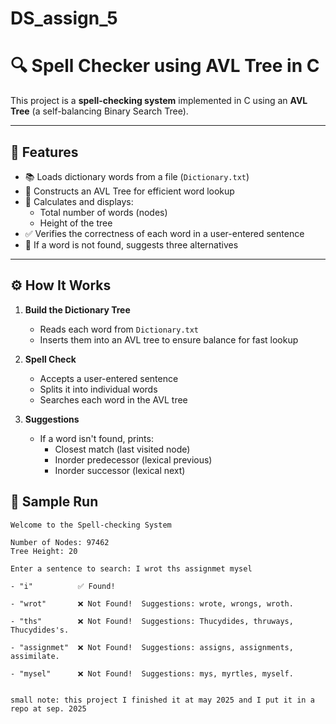 # DS_assign_5
# 🔍 Spell Checker using AVL Tree in C

This project is a **spell-checking system** implemented in C using an **AVL Tree** (a self-balancing Binary Search Tree).

---

## 📄 Features

- 📚 Loads dictionary words from a file (`Dictionary.txt`)
- 🌳 Constructs an AVL Tree for efficient word lookup
- 🧠 Calculates and displays:
  - Total number of words (nodes)
  - Height of the tree
- ✅ Verifies the correctness of each word in a user-entered sentence
- 🔎 If a word is not found, suggests three alternatives

---

## ⚙️ How It Works  

1. **Build the Dictionary Tree**  
   - Reads each word from `Dictionary.txt`  
   - Inserts them into an AVL tree to ensure balance for fast lookup  

2. **Spell Check**  
   - Accepts a user-entered sentence  
   - Splits it into individual words  
   - Searches each word in the AVL tree  

3. **Suggestions**  
   - If a word isn't found, prints:  
     - Closest match (last visited node)  
     - Inorder predecessor (lexical previous)  
     - Inorder successor (lexical next)  

## 🧪 Sample Run
```
Welcome to the Spell-checking System

Number of Nodes: 97462      
Tree Height: 20

Enter a sentence to search: I wrot ths assignmet mysel

- "i"          ✅ Found!

- "wrot"       ❌ Not Found!  Suggestions: wrote, wrongs, wroth.

- "ths"        ❌ Not Found!  Suggestions: Thucydides, thruways, Thucydides's.

- "assignmet"  ❌ Not Found!  Suggestions: assigns, assignments, assimilate.

- "mysel"      ❌ Not Found!  Suggestions: mys, myrtles, myself.


small note: this project I finished it at may 2025 and I put it in a repo at sep. 2025
